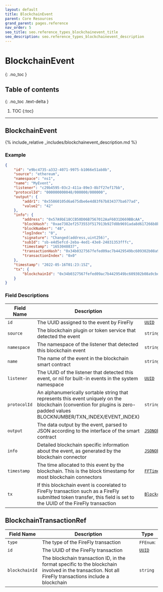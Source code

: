 ```yaml
---
layout: default
title: BlockchainEvent
parent: Core Resources
grand_parent: pages.reference
nav_order: 5
seo_title: seo.reference_types_blockchainevent_title
seo_description: seo.reference_types_blockchainevent_description
---
```


# BlockchainEvent
{: .no_toc }

## Table of contents
{: .no_toc .text-delta }

1. TOC
{:toc}

---
## BlockchainEvent

{% include_relative _includes/blockchainevent_description.md %}

### Example

```json
{
    "id": "e9bc4735-a332-4071-9975-b1066e51ab8b",
    "source": "ethereum",
    "namespace": "ns1",
    "name": "MyEvent",
    "listener": "c29b4595-03c2-411a-89e3-8b7f27ef17bb",
    "protocolId": "000000000048/000000/000000",
    "output": {
        "addr1": "0x55860105d6a675dbe6e4d83f67b834377ba677ad",
        "value2": "42"
    },
    "info": {
        "address": "0x57A9bE18CCB50D06B7567012AaF6031D669BBcAA",
        "blockHash": "0xae7382ef2573553f517913b927d8b9691ada8d617266b8b16f74bb37aa78cae8",
        "blockNumber": "48",
        "logIndex": "0",
        "signature": "Changed(address,uint256)",
        "subId": "sb-e4d5efcd-2eba-4ed1-43e8-24831353fffc",
        "timestamp": "1653048837",
        "transactionHash": "0x34b0327567fefed09ac7b4429549bc609302b08a9cbd8f019a078ec44447593d",
        "transactionIndex": "0x0"
    },
    "timestamp": "2022-05-16T01:23:15Z",
    "tx": {
        "blockchainId": "0x34b0327567fefed09ac7b4429549bc609302b08a9cbd8f019a078ec44447593d"
    }
}
```

### Field Descriptions

| Field Name | Description | Type |
|------------|-------------|------|
| `id` | The UUID assigned to the event by FireFly | [`UUID`](simpletypes#uuid) |
| `source` | The blockchain plugin or token service that detected the event | `string` |
| `namespace` | The namespace of the listener that detected this blockchain event | `string` |
| `name` | The name of the event in the blockchain smart contract | `string` |
| `listener` | The UUID of the listener that detected this event, or nil for built-in events in the system namespace | [`UUID`](simpletypes#uuid) |
| `protocolId` | An alphanumerically sortable string that represents this event uniquely on the blockchain (convention for plugins is zero-padded values BLOCKNUMBER/TXN_INDEX/EVENT_INDEX) | `string` |
| `output` | The data output by the event, parsed to JSON according to the interface of the smart contract | [`JSONObject`](simpletypes#jsonobject) |
| `info` | Detailed blockchain specific information about the event, as generated by the blockchain connector | [`JSONObject`](simpletypes#jsonobject) |
| `timestamp` | The time allocated to this event by the blockchain. This is the block timestamp for most blockchain connectors | [`FFTime`](simpletypes#fftime) |
| `tx` | If this blockchain event is coorelated to FireFly transaction such as a FireFly submitted token transfer, this field is set to the UUID of the FireFly transaction | [`BlockchainTransactionRef`](#blockchaintransactionref) |

## BlockchainTransactionRef

| Field Name | Description | Type |
|------------|-------------|------|
| `type` | The type of the FireFly transaction | `FFEnum`: |
| `id` | The UUID of the FireFly transaction | [`UUID`](simpletypes#uuid) |
| `blockchainId` | The blockchain transaction ID, in the format specific to the blockchain involved in the transaction. Not all FireFly transactions include a blockchain | `string` |


